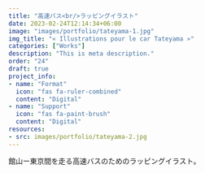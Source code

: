 ```yaml
---
title: "高速バス<br/>ラッピングイラスト"
date: 2023-02-24T12:14:34+06:00
image: "images/portfolio/tateyama-1.jpg"
img_title: "« Illustrations pour le car Tateyama »"
categories: ["Works"]
description: "This is meta description."
order: "24"
draft: true
project_info:
- name: "Format"
  icon: "fas fa-ruler-combined"
  content: "Digital"
- name: "Support"
  icon: "fas fa-paint-brush"
  content: "Digital"
resources:
- src: images/portfolio/tateyama-2.jpg
---
```

館山ー東京間を走る高速バスのためのラッピングイラスト。